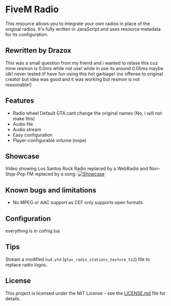 # FiveM Radio

This resource allows you to integrate your own radios in place of the original radios.
It's fully written in JavaScript and uses resource metadata for its configuration.

## Rewritten by Drazox
This was a small question from my friend and i wanted to relase this cuz mine resmon is 0.0ms while not use!
while in use its around 0.05ms maybe idk!
never tested it!
have fun using this hot garbage! (no offense to original creator but idea was good and it was working but resmon is not reasonable!)

## Features

* Radio wheel Default GTA cant change the original names (No, i will not make this)
* Audio file
* Audio stream
* Easy configuration
* Player-configurable volume (nope)

## Showcase

Video showing Los Santos Rock Radio replaced by a WebRadio and Non-Stop-Pop FM replaced by a song:
[![Showcase](https://forum.cfx.re/uploads/default/original/3X/7/b/7b6b5ce1ae1270f4885aba714ea65c1235397b12.jpg)](https://streamable.com/6hrhp "Showcase")

## Known bugs and limitations

* No MPEG or AAC support as CEF only supports open formats

## Configuration
everything is in cofnig.lua

## Tips

Stream a modified `hud.ytd` (`gtav_radio_stations_texture_512`) file to replace radio logos.

## License

This project is licensed under the MIT License - see the [LICENSE.md](LICENSE.md) file for details.
